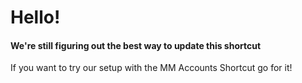 # Hello!
#### We're still figuring out the best way to update this shortcut
If you want to try our setup with the MM Accounts Shortcut go for it!
